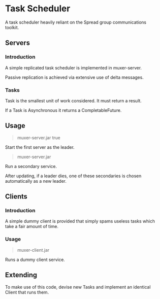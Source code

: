 # Task Scheduler #

A task scheduler heavily reliant on the Spread group
communications toolkit.

## Servers ##

### Introduction ###

A simple replicated task scheduler is implemented in muxer-server.

Passive replication is achieved via extensive use of delta messages.

### Tasks ###

Task is the smallest unit of work considered. It must return a
result.

If a Task is Asynchronous it returns a CompletableFuture.

## Usage ##

> muxer-server.jar true

Start the first server as the leader.

> muxer-server.jar

Run a secondary service.

After updating, if a leader dies, one of these secondaries is
chosen automatically as a new leader.

## Clients ##

### Introduction ###

A simple dummy client is provided that simply spams useless tasks
which take a fair amount of time.

### Usage ###

> muxer-client.jar

Runs a dummy client service.

## Extending ##

To make use of this code, devise new Tasks and implement an
identical Client that runs them.